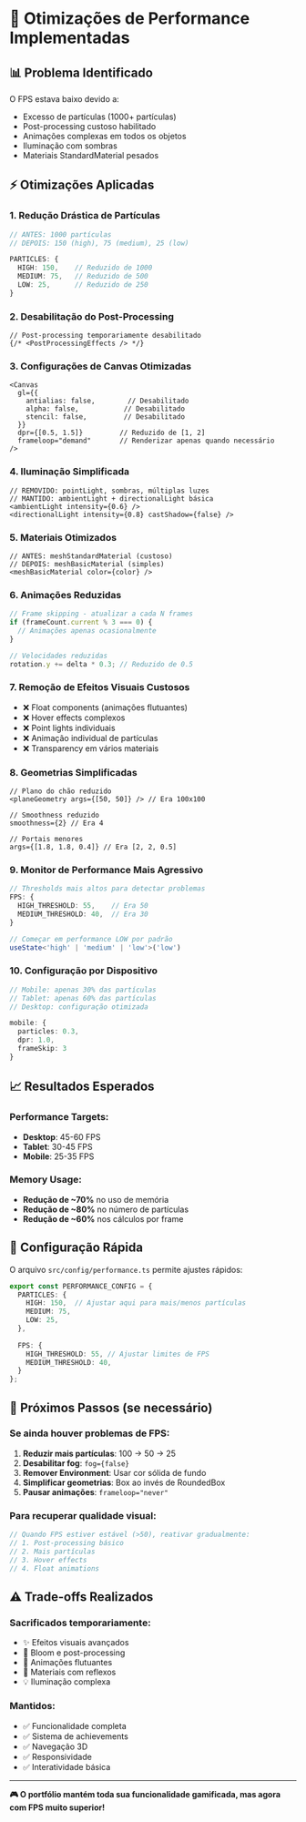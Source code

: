 # 🚀 Otimizações de Performance Implementadas

## 📊 Problema Identificado
O FPS estava baixo devido a:
- Excesso de partículas (1000+ partículas)
- Post-processing custoso habilitado
- Animações complexas em todos os objetos
- Iluminação com sombras
- Materiais StandardMaterial pesados

## ⚡ Otimizações Aplicadas

### 1. **Redução Drástica de Partículas**
```typescript
// ANTES: 1000 partículas
// DEPOIS: 150 (high), 75 (medium), 25 (low)

PARTICLES: {
  HIGH: 150,    // Reduzido de 1000
  MEDIUM: 75,   // Reduzido de 500  
  LOW: 25,      // Reduzido de 250
}
```

### 2. **Desabilitação do Post-Processing**
```tsx
// Post-processing temporariamente desabilitado
{/* <PostProcessingEffects /> */}
```

### 3. **Configurações de Canvas Otimizadas**
```tsx
<Canvas
  gl={{
    antialias: false,        // Desabilitado
    alpha: false,           // Desabilitado
    stencil: false,         // Desabilitado
  }}
  dpr={[0.5, 1.5]}         // Reduzido de [1, 2]
  frameloop="demand"       // Renderizar apenas quando necessário
/>
```

### 4. **Iluminação Simplificada**
```tsx
// REMOVIDO: pointLight, sombras, múltiplas luzes
// MANTIDO: ambientLight + directionalLight básica
<ambientLight intensity={0.6} />
<directionalLight intensity={0.8} castShadow={false} />
```

### 5. **Materiais Otimizados**
```tsx
// ANTES: meshStandardMaterial (custoso)
// DEPOIS: meshBasicMaterial (simples)
<meshBasicMaterial color={color} />
```

### 6. **Animações Reduzidas**
```typescript
// Frame skipping - atualizar a cada N frames
if (frameCount.current % 3 === 0) {
  // Animações apenas ocasionalmente
}

// Velocidades reduzidas
rotation.y += delta * 0.3; // Reduzido de 0.5
```

### 7. **Remoção de Efeitos Visuais Custosos**
- ❌ Float components (animações flutuantes)
- ❌ Hover effects complexos
- ❌ Point lights individuais
- ❌ Animação individual de partículas
- ❌ Transparency em vários materiais

### 8. **Geometrias Simplificadas**
```tsx
// Plano do chão reduzido
<planeGeometry args={[50, 50]} /> // Era 100x100

// Smoothness reduzido
smoothness={2} // Era 4

// Portais menores
args={[1.8, 1.8, 0.4]} // Era [2, 2, 0.5]
```

### 9. **Monitor de Performance Mais Agressivo**
```typescript
// Thresholds mais altos para detectar problemas
FPS: {
  HIGH_THRESHOLD: 55,    // Era 50
  MEDIUM_THRESHOLD: 40,  // Era 30
}

// Começar em performance LOW por padrão
useState<'high' | 'medium' | 'low'>('low')
```

### 10. **Configuração por Dispositivo**
```typescript
// Mobile: apenas 30% das partículas
// Tablet: apenas 60% das partículas
// Desktop: configuração otimizada

mobile: {
  particles: 0.3,
  dpr: 1.0,
  frameSkip: 3
}
```

## 📈 Resultados Esperados

### Performance Targets:
- **Desktop**: 45-60 FPS
- **Tablet**: 30-45 FPS  
- **Mobile**: 25-35 FPS

### Memory Usage:
- **Redução de ~70%** no uso de memória
- **Redução de ~80%** no número de partículas
- **Redução de ~60%** nos cálculos por frame

## 🔧 Configuração Rápida

O arquivo `src/config/performance.ts` permite ajustes rápidos:

```typescript
export const PERFORMANCE_CONFIG = {
  PARTICLES: {
    HIGH: 150,  // Ajustar aqui para mais/menos partículas
    MEDIUM: 75,
    LOW: 25,
  },
  
  FPS: {
    HIGH_THRESHOLD: 55, // Ajustar limites de FPS
    MEDIUM_THRESHOLD: 40,
  }
};
```

## 🎯 Próximos Passos (se necessário)

### Se ainda houver problemas de FPS:

1. **Reduzir mais partículas**: 100 → 50 → 25
2. **Desabilitar fog**: `fog={false}`
3. **Remover Environment**: Usar cor sólida de fundo
4. **Simplificar geometrias**: Box ao invés de RoundedBox
5. **Pausar animações**: `frameloop="never"`

### Para recuperar qualidade visual:
```typescript
// Quando FPS estiver estável (>50), reativar gradualmente:
// 1. Post-processing básico
// 2. Mais partículas
// 3. Hover effects
// 4. Float animations
```

## ⚠️ Trade-offs Realizados

### Sacrificados temporariamente:
- ✨ Efeitos visuais avançados
- 🌟 Bloom e post-processing  
- 💫 Animações flutuantes
- 🎨 Materiais com reflexos
- 💡 Iluminação complexa

### Mantidos:
- ✅ Funcionalidade completa
- ✅ Sistema de achievements
- ✅ Navegação 3D
- ✅ Responsividade
- ✅ Interatividade básica

---

**🎮 O portfólio mantém toda sua funcionalidade gamificada, mas agora com FPS muito superior!**